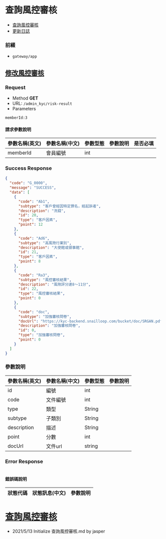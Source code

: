 # 查詢風控審核

* [查詢風控審核](#查詢風控審核)
* [更新日誌](#更新日誌)

### 前綴
- ```gateway/app```

## [修改風控審核](#修改風控審核)
### Request
- Method **GET**
- URL: ```/admin_kyc/risk-result```
- Parameters
```
memberId:3
```

#### 請求參數說明
|參數名稱(英文)|參數名稱(中文)|參數型態|參數說明|是否必填|
|:--|:--|:--|:--|:--|
|memberId|會員編號|int||

### Success Response

```json
{
  "code": "G_0000",
  "message": "SUCCESS",
  "data": [
    {
      "code": "Ab1",
      "subtype": "客戶曾經因特定罪名，經起訴者",
      "description": "洗錢",
      "id": 20,
      "type": "客戶因素",
      "point": 12
    },
    {
      "code": "Ad6",
      "subtype": "高風險行業別",
      "description": "大使館或領事館",
      "id": 21,
      "type": "客戶因素",
      "point": 8
    },
    {
      "code": "Ra3",
      "subtype": "風控審核結果",
      "description": "風險評分達8～11分",
      "id": 22,
      "type": "風控審核結果",
      "point": 0
    },
    {
      "code": "doc",
      "subtype": "加強審核問卷",
      "docUrl": "https://kyc-backend.snailloop.com/bucket/doc/SRGAN.pdf",
      "description": "加強審核問卷",
      "id": 0,
      "type": "加強審核問卷",
      "point": 0
    }
  ]
}
```

### 參數說明
|參數名稱(英文)|參數名稱(中文)|參數型態|參數說明|
|:--|:--|:--|:--|
|id|編號|int||
|code|文件編號|int||
|type|類型|String||
|subtype|子類別|String||
|description|描述|String||
|point|分數|int||
|docUrl|文件url|string||

### Error Response

```
```

#### 錯誤碼說明
|狀態代碼|狀態訊息(中文)|參數說明|
|:--|:--|:--|


# [查詢風控審核](#查詢風控審核)
- 2021/5/13 Initialize 查詢風控審核.md by jasper
